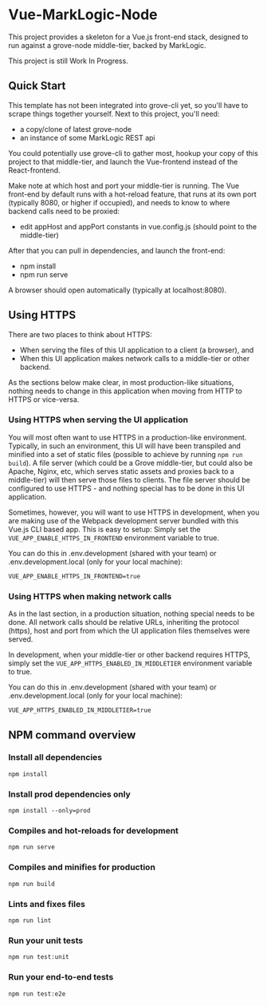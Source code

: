 # Vue-MarkLogic-Node

This project provides a skeleton for a Vue.js front-end stack, designed to run against a grove-node middle-tier, backed by MarkLogic.

This project is still Work In Progress.

## Quick Start

This template has not been integrated into grove-cli yet, so you'll have to scrape things together yourself. Next to this project, you'll need:

- a copy/clone of latest grove-node
- an instance of some MarkLogic REST api

You could potentially use grove-cli to gather most, hookup your copy of this project to that middle-tier, and launch the Vue-frontend instead of the React-frontend.

Make note at which host and port your middle-tier is running. The Vue front-end by default runs with a hot-reload feature, that runs at its own port (typically 8080, or higher if occupied), and needs to know to where backend calls need to be proxied:

- edit appHost and appPort constants in vue.config.js (should point to the middle-tier)

After that you can pull in dependencies, and launch the front-end:

- npm install
- npm run serve

A browser should open automatically (typically at localhost:8080).

## Using HTTPS

There are two places to think about HTTPS:

- When serving the files of this UI application to a client (a browser), and
- When this UI application makes network calls to a middle-tier or other backend.

As the sections below make clear, in most production-like situations, nothing needs to change in this application when moving from HTTP to HTTPS or vice-versa.

### Using HTTPS when serving the UI application

You will most often want to use HTTPS in a production-like environment. Typically, in such an environment, this UI will have been transpiled and minified into a set of static files (possible to achieve by running `npm run build`). A file server (which could be a Grove middle-tier, but could also be Apache, Nginx, etc, which serves static assets and proxies back to a middle-tier) will then serve those files to clients. The file server should be configured to use HTTPS - and nothing special has to be done in this UI application.

Sometimes, however, you will want to use HTTPS in development, when you are making use of the Webpack development server bundled with this Vue.js CLI based app. This is easy to setup: Simply set the `VUE_APP_ENABLE_HTTPS_IN_FRONTEND` environment variable to true.

You can do this in .env.development (shared with your team) or .env.development.local (only for your local machine):

```
VUE_APP_ENABLE_HTTPS_IN_FRONTEND=true
```

### Using HTTPS when making network calls

As in the last section, in a production situation, nothing special needs to be done. All network calls should be relative URLs, inheriting the protocol (https), host and port from which the UI application files themselves were served.

In development, when your middle-tier or other backend requires HTTPS, simply set the `VUE_APP_HTTPS_ENABLED_IN_MIDDLETIER` environment variable to true.

You can do this in .env.development (shared with your team) or .env.development.local (only for your local machine):

```
VUE_APP_HTTPS_ENABLED_IN_MIDDLETIER=true
```

## NPM command overview

### Install all dependencies
```
npm install
```

### Install prod dependencies only
```
npm install --only=prod
```

### Compiles and hot-reloads for development
```
npm run serve
```

### Compiles and minifies for production
```
npm run build
```

### Lints and fixes files
```
npm run lint
```

### Run your unit tests
```
npm run test:unit
```

### Run your end-to-end tests
```
npm run test:e2e
```
